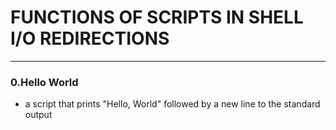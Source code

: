 
# FUNCTIONS OF SCRIPTS IN SHELL I/O REDIRECTIONS
---

### 0.Hello World
- a script that prints "Hello, World" followed by a new line to the standard output
